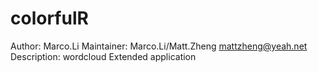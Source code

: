 # colorfulR
Author: Marco.Li
Maintainer: Marco.Li/Matt.Zheng <mattzheng@yeah.net>
Description: wordcloud Extended application

